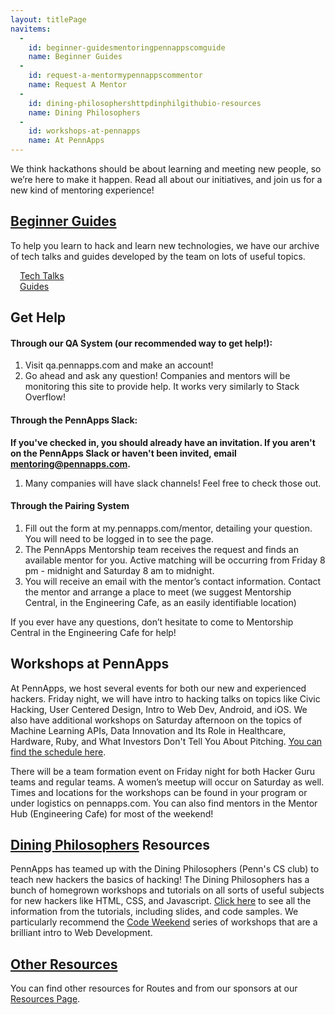 ```yaml
---
layout: titlePage
navitems:
  -
    id: beginner-guidesmentoringpennappscomguide
    name: Beginner Guides
  -
    id: request-a-mentormypennappscommentor
    name: Request A Mentor
  -
    id: dining-philosophershttpdinphilgithubio-resources
    name: Dining Philosophers
  -
    id: workshops-at-pennapps
    name: At PennApps
---
```


We think hackathons should be about learning and meeting new people, so we’re here to make it happen. Read all about our initiatives, and join us for a new kind of mentoring experience!


## [Beginner Guides](//mentoring.pennapps.com/guide)
To help you learn to hack and learn new technologies, we have our archive of tech talks and guides developed by the team on lots of useful topics.

<div style="padding: 0px 15px" markdown="1">
<div class="row">
  <div class="col-sm-6">
    <a href="TechTalks" class="button">Tech Talks</a>
  </div>

  <div class="col-sm-6">
    <a href="guide" class="button">Guides</a>
  </div>
</div>
</div>

## Get Help

#### Through our QA System (our recommended way to get help!):

1. Visit qa.pennapps.com and make an account!
2. Go ahead and ask any question! Companies and mentors will be monitoring this site to provide help. It works very similarly to Stack Overflow!

#### Through the PennApps Slack:

**If you've checked in, you should already have an invitation. If you aren't on the PennApps Slack or haven't been invited, email mentoring@pennapps.com.**

1. Many companies will have slack channels! Feel free to check those out.

#### Through the Pairing System
1. Fill out the form at my.pennapps.com/mentor, detailing your question. You will need to be logged in to see the page.
2. The PennApps Mentorship team receives the request and finds an available mentor for you. Active matching will be occurring from Friday 8 pm - midnight and Saturday 8 am to midnight.
3. You will receive an email with the mentor’s contact information. Contact the mentor and arrange a place to meet (we suggest Mentorship Central, in the Engineering Cafe, as an easily identifiable location)

If you ever have any questions, don’t hesitate to come to Mentorship Central in the Engineering Cafe for help!

<!-- + **The mentorship pairing system will be live from Friday 8pm to Saturday 2am and from Saturday 8am to Sunday 2am. Please make sure to submit your mentor request during this time so that you will be successfully matched to a mentor.**

+ You submit a request online at [my.pennapps.com/mentor](//my.pennapps.com/mentor) detailing your question or issue. You will need to be logged in to see the page.

+ The PennApps Mentorship team receives the request and finds an available mentor that we believe fits your needs.

+ The Mentorship team sends you an email with the mentor's contact information.
Once you receive an email, please contact the mentor and arrange a place to meet. We suggest Mentorship Central, located in the Engineering Cafe (at area between Levine Hall and the Towne Building), as an easily identifiable location. If you have any questions, feel free to come to Mentorship Central and ask one of us for help.! -->

## Workshops at PennApps


At PennApps, we host several events for both our new and experienced hackers. Friday night, we will have intro to hacking talks on topics like Civic Hacking, User Centered Design, Intro to Web Dev, Android, and iOS. We also have additional workshops on Saturday afternoon on the topics of Machine Learning APIs, Data Innovation and Its Role in Healthcare, Hardware, Ruby, and What Investors Don't Tell You About Pitching. [You can find the schedule here](http://2016f.pennapps.com/files/2016f_program.pdf).

There will be a team formation event on Friday night for both Hacker Guru teams and regular teams. A women’s meetup will occur on Saturday as well. Times and locations for the workshops can be found in your program or under logistics on pennapps.com. You can also find mentors in the Mentor Hub (Engineering Cafe) for most of the weekend!

## [Dining Philosophers](http://dinphil.github.io) Resources

PennApps has teamed up with the Dining Philosophers (Penn's CS club) to teach new hackers the basics of hacking! The Dining Philosophers has a bunch of homegrown workshops and tutorials on all sorts of useful subjects for new hackers like HTML, CSS, and Javascript. [Click here](http://dinphil.github.io) to see all the information from the tutorials, including slides, and code samples. We particularly recommend the [Code Weekend](//dinphil.github.io/code-weekend) series of workshops that are a brilliant intro to Web Development.

## [Other Resources](//pennapps.com/resources)

You can find other resources for Routes and from our sponsors at  our [Resources Page](//pennapps.com/resources).

<script markdown="1">
nav.registerCollapse($('#navbar'), function() {
  return $(window).width() <= 767;
});
nav.initializeCollapse();
</script>
